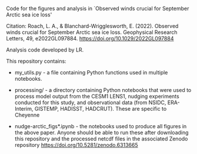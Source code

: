 Code for the figures and analysis in `Observed winds crucial for September Arctic sea ice loss'

Citation: Roach, L. A., & Blanchard-Wrigglesworth, E. (2022). Observed winds crucial for September Arctic sea ice loss. Geophysical Research Letters, 49, e2022GL097884. https://doi.org/10.1029/2022GL097884

Analysis code developed by LR.

This repository contains:

- my_utils.py - a file containing Python functions used in multiple notebooks.
 
- processing/ - a directory containing Python notebooks that were used to process model output from the CESM1 LENS1, nudging experiments conducted for this study, and observational data (from NSIDC, ERA-Interim, GISTEMP, HADISST, HADCRUT). These are specific to Cheyenne

- nudge-arctic_figs*.ipynb - the notebooks used to produce all figures in the above paper. Anyone should be able to run these after downloading this repository and the processed netcdf files in the associated Zenodo repository https://doi.org/10.5281/zenodo.6313665 

